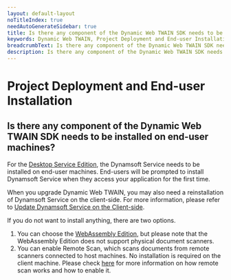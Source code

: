 ```yaml
---
layout: default-layout
noTitleIndex: true
needAutoGenerateSidebar: true
title: Is there any component of the Dynamic Web TWAIN SDK needs to be installed on end-user machines?
keywords: Dynamic Web TWAIN, Project Deployment and End-user Installation, installation on end-user
breadcrumbText: Is there any component of the Dynamic Web TWAIN SDK needs to be installed on end-user machines?
description: Is there any component of the Dynamic Web TWAIN SDK needs to be installed on end-user machines?
---
```


# Project Deployment and End-user Installation

## Is there any component of the Dynamic Web TWAIN SDK needs to be installed on end-user machines?

For the <a href="https://www.dynamsoft.com/web-twain/docs/indepth/features/initialize.html?ver=latest#desktop-service-edition" target="_blank">Desktop Service Edition</a>, the Dynamsoft Service needs to be installed on end-user machines. End-users will be prompted to install Dynamsoft Service when they access your application for the first time.

When you upgrade Dynamic Web TWAIN, you may also need a reinstallation of Dynamsoft Service on the client-side. For more information, please refer to <a href="https://www.dynamsoft.com/web-twain/docs/indepth/development/upgrade.html?ver=latest#update-dynamsoft-service-on-the-client-side" target="_blank">Update Dynamsoft Service on the Client-side</a>.

If you do not want to install anything, there are two options.
1. You can choose the <a href="https://www.dynamsoft.com/web-twain/docs/indepth/features/initialize.html?ver=latest#webassembly-edition" target="_blank">WebAssembly Edition</a>, but please note that the WebAssembly Edition does not support physical document scanners.
2. You can enable Remote Scan, which scans documents from remote scanners connected to host machines. No installation is required on the client machine. Please check  <a href="https://www.dynamsoft.com/web-twain/docs/indepth/faqs/develop/how-to-enable-remote-scan.html" target="_blank">here</a> for more information on how remote scan works and how to enable it.
